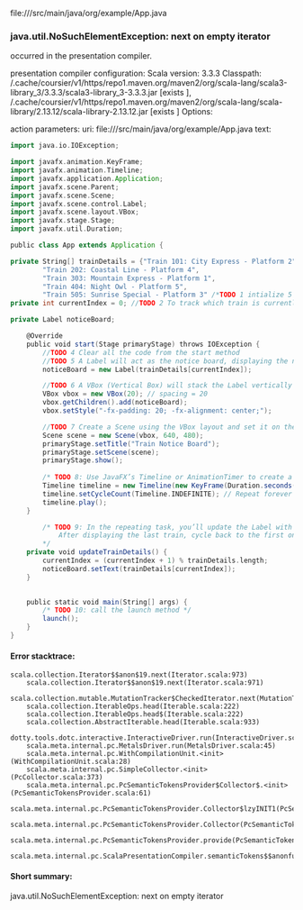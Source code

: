file://<WORKSPACE>/src/main/java/org/example/App.java
### java.util.NoSuchElementException: next on empty iterator

occurred in the presentation compiler.

presentation compiler configuration:
Scala version: 3.3.3
Classpath:
<HOME>/.cache/coursier/v1/https/repo1.maven.org/maven2/org/scala-lang/scala3-library_3/3.3.3/scala3-library_3-3.3.3.jar [exists ], <HOME>/.cache/coursier/v1/https/repo1.maven.org/maven2/org/scala-lang/scala-library/2.13.12/scala-library-2.13.12.jar [exists ]
Options:



action parameters:
uri: file://<WORKSPACE>/src/main/java/org/example/App.java
text:
```scala
import java.io.IOException;

import javafx.animation.KeyFrame;
import javafx.animation.Timeline;
import javafx.application.Application;
import javafx.scene.Parent;
import javafx.scene.Scene;
import javafx.scene.control.Label;
import javafx.scene.layout.VBox;
import javafx.stage.Stage;
import javafx.util.Duration;

public class App extends Application {

private String[] trainDetails = {"Train 101: City Express - Platform 2",
        "Train 202: Coastal Line - Platform 4",
        "Train 303: Mountain Express - Platform 1",
        "Train 404: Night Owl - Platform 5",
        "Train 505: Sunrise Special - Platform 3" /*TODO 1 intialize 5 unique train names*/ };
private int currentIndex = 0; //TODO 2 To track which train is currently displayed

private Label noticeBoard;

    @Override
    public void start(Stage primaryStage) throws IOException {
        //TODO 4 Clear all the code from the start method
        //TODO 5 A Label will act as the notice board, displaying the next arriving train.
        noticeBoard = new Label(trainDetails[currentIndex]);

        //TODO 6 A VBox (Vertical Box) will stack the Label vertically within the window. You’ll want to add some vertical spacing between the components.
        VBox vbox = new VBox(20); // spacing = 20
        vbox.getChildren().add(noticeBoard);
        vbox.setStyle("-fx-padding: 20; -fx-alignment: center;");

        //TODO 7 Create a Scene using the VBox layout and set it on the primary Stage.
        Scene scene = new Scene(vbox, 640, 480);
        primaryStage.setTitle("Train Notice Board");
        primaryStage.setScene(scene);
        primaryStage.show();
        
        /* TODO 8: Use JavaFX’s Timeline or AnimationTimer to create a repeating task. This task will update the Label with the next train’s details every 5 seconds. */
        Timeline timeline = new Timeline(new KeyFrame(Duration.seconds(5), e -> updateTrainDetails()));
        timeline.setCycleCount(Timeline.INDEFINITE); // Repeat forever
        timeline.play(); 
    }

        /* TODO 9: In the repeating task, you’ll update the Label with the next train’s details from the array.
            After displaying the last train, cycle back to the first one.
        */
    private void updateTrainDetails() {
        currentIndex = (currentIndex + 1) % trainDetails.length;
        noticeBoard.setText(trainDetails[currentIndex]);
    }
   

    public static void main(String[] args) {
        /* TODO 10: call the launch method */
        launch();
    }
}

```



#### Error stacktrace:

```
scala.collection.Iterator$$anon$19.next(Iterator.scala:973)
	scala.collection.Iterator$$anon$19.next(Iterator.scala:971)
	scala.collection.mutable.MutationTracker$CheckedIterator.next(MutationTracker.scala:76)
	scala.collection.IterableOps.head(Iterable.scala:222)
	scala.collection.IterableOps.head$(Iterable.scala:222)
	scala.collection.AbstractIterable.head(Iterable.scala:933)
	dotty.tools.dotc.interactive.InteractiveDriver.run(InteractiveDriver.scala:168)
	scala.meta.internal.pc.MetalsDriver.run(MetalsDriver.scala:45)
	scala.meta.internal.pc.WithCompilationUnit.<init>(WithCompilationUnit.scala:28)
	scala.meta.internal.pc.SimpleCollector.<init>(PcCollector.scala:373)
	scala.meta.internal.pc.PcSemanticTokensProvider$Collector$.<init>(PcSemanticTokensProvider.scala:61)
	scala.meta.internal.pc.PcSemanticTokensProvider.Collector$lzyINIT1(PcSemanticTokensProvider.scala:61)
	scala.meta.internal.pc.PcSemanticTokensProvider.Collector(PcSemanticTokensProvider.scala:61)
	scala.meta.internal.pc.PcSemanticTokensProvider.provide(PcSemanticTokensProvider.scala:90)
	scala.meta.internal.pc.ScalaPresentationCompiler.semanticTokens$$anonfun$1(ScalaPresentationCompiler.scala:117)
```
#### Short summary: 

java.util.NoSuchElementException: next on empty iterator